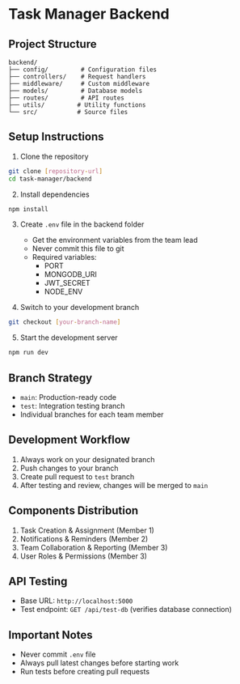 # Task Manager Backend

## Project Structure
```
backend/
├── config/         # Configuration files
├── controllers/    # Request handlers
├── middleware/     # Custom middleware
├── models/         # Database models
├── routes/         # API routes
├── utils/         # Utility functions
└── src/           # Source files
```

## Setup Instructions

1. Clone the repository
```bash
git clone [repository-url]
cd task-manager/backend
```

2. Install dependencies
```bash
npm install
```

3. Create `.env` file in the backend folder
   - Get the environment variables from the team lead
   - Never commit this file to git
   - Required variables:
     - PORT
     - MONGODB_URI
     - JWT_SECRET
     - NODE_ENV

4. Switch to your development branch
```bash
git checkout [your-branch-name]
```

5. Start the development server
```bash
npm run dev
```

## Branch Strategy
- `main`: Production-ready code
- `test`: Integration testing branch
- Individual branches for each team member

## Development Workflow
1. Always work on your designated branch
2. Push changes to your branch
3. Create pull request to `test` branch
4. After testing and review, changes will be merged to `main`

## Components Distribution
1. Task Creation & Assignment (Member 1)
2. Notifications & Reminders (Member 2)
3. Team Collaboration & Reporting (Member 3)
4. User Roles & Permissions (Member 3)

## API Testing
- Base URL: `http://localhost:5000`
- Test endpoint: `GET /api/test-db` (verifies database connection)

## Important Notes
- Never commit `.env` file
- Always pull latest changes before starting work
- Run tests before creating pull requests 